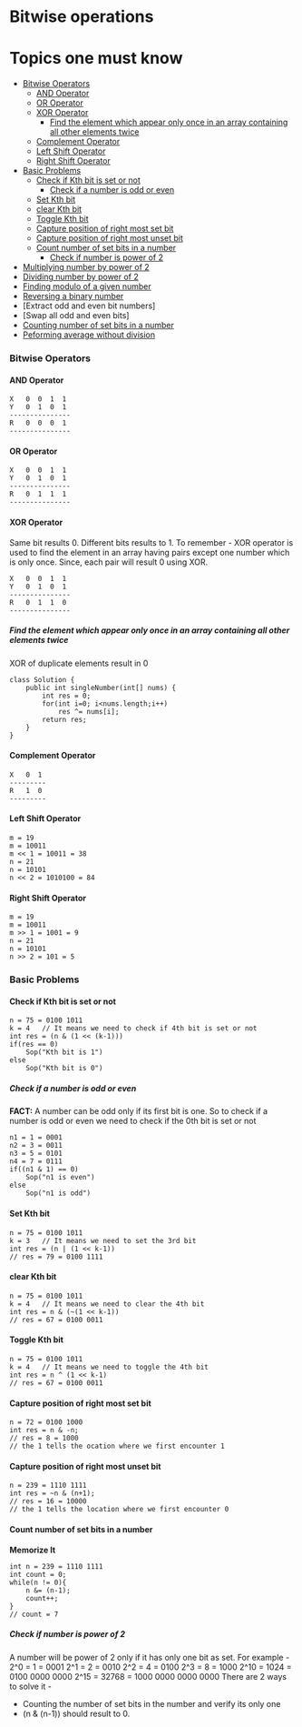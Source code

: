 # Bitwise operations
Topics one must know
=====================
- [Bitwise Operators](#bitwise-operators)
    - [AND Operator](#and-operator)
    - [OR Operator](#or-operator)
    - [XOR Operator](#xor-operator)
        - [Find the element which appear only once in an array containing all other elements twice](#find-the-element-which-appear-only-once-in-an-array-containing-all-other-elements-twice)
    - [Complement Operator](#complement-operator)
    - [Left Shift Operator](#left-shift-operator)
    - [Right Shift Operator](#right-shift-operator)
- [Basic Problems](#basic-problems)
    - [Check if Kth bit is set or not](#check-if-kth-bit-is-set-or-not)
        - [Check if a number is odd or even](#check-if-a-number-is-odd-or-even)
    - [Set Kth bit](#set-kth-bit)
    - [clear Kth bit](#clear-kth-bit)
    - [Toggle Kth bit](#toggle-kth-bit)
    - [Capture position of right most set bit](#capture-position-of-right-most-set-bit)
    - [Capture position of right most unset bit](#capture-position-of-right-most-unset-bit)
    - [Count number of set bits in a number](#count-number-of-set-bits-in-a-number)
        - [Check if number is power of 2](#check-if-number-is-power-of-2)
- [Multiplying number by power of 2](#multiplying-number-by-power-of-2)
- [Dividing number by power of 2](#dividing-number-by-power-of-2)
- [Finding modulo of a given number](#finding-modulo-of-given-number)
- [Reversing a binary number](#reversing-a-binary-number)
- [Extract odd and even bit numbers]
- [Swap all odd and even bits]
- [Counting number of set bits in a number](#counting-number-of-set-bits-in-a-number)
- [Peforming average without division](#performing-average-without-divison)

### Bitwise Operators
#### AND Operator
```
X   0  0  1  1
Y   0  1  0  1
---------------
R   0  0  0  1
---------------
```

#### OR Operator
```
X   0  0  1  1
Y   0  1  0  1
---------------
R   0  1  1  1
---------------
```

#### XOR Operator
Same bit results 0.
Different bits results to 1.
To remember - XOR operator is used to find the element in an array having pairs except one number which is only once. Since, each pair will result 0 using XOR.
```
X   0  0  1  1
Y   0  1  0  1
---------------
R   0  1  1  0
---------------
```
##### Find the element which appear only once in an array containing all other elements twice
XOR of duplicate elements result in 0
```
class Solution {
    public int singleNumber(int[] nums) {
        int res = 0;
        for(int i=0; i<nums.length;i++)
            res ^= nums[i];
        return res;
    }
}
```
#### Complement Operator
```
X   0  1
---------
R   1  0
---------
```
#### Left Shift Operator
```
m = 19
m = 10011
m << 1 = 10011 = 38
n = 21
n = 10101
n << 2 = 1010100 = 84
```
#### Right Shift Operator
```
m = 19
m = 10011
m >> 1 = 1001 = 9
n = 21
n = 10101
n >> 2 = 101 = 5
```
### Basic Problems
#### Check if Kth bit is set or not
```
n = 75 = 0100 1011
k = 4   // It means we need to check if 4th bit is set or not
int res = (n & (1 << (k-1)))
if(res == 0)
    Sop("Kth bit is 1")
else
    Sop("Kth bit is 0")
```
##### Check if a number is odd or even
**FACT:** A number can be odd only if its first bit is one.
So to check if a number is odd or even we need to check if the 0th bit is set or not
```
n1 = 1 = 0001
n2 = 3 = 0011
n3 = 5 = 0101
n4 = 7 = 0111
if((n1 & 1) == 0)
    Sop("n1 is even")
else
    Sop("n1 is odd")
``` 
#### Set Kth bit
```
n = 75 = 0100 1011
k = 3   // It means we need to set the 3rd bit
int res = (n | (1 << k-1))
// res = 79 = 0100 1111
```
#### clear Kth bit
```
n = 75 = 0100 1011
k = 4   // It means we need to clear the 4th bit
int res = n & (~(1 << k-1))
// res = 67 = 0100 0011
```
#### Toggle Kth bit
```
n = 75 = 0100 1011
k = 4   // It means we need to toggle the 4th bit
int res = n ^ (1 << k-1)
// res = 67 = 0100 0011
```
#### Capture position of right most set bit
```
n = 72 = 0100 1000
int res = n & -n;
// res = 8 = 1000 
// the 1 tells the ocation where we first encounter 1
```
#### Capture position of right most unset bit
```
n = 239 = 1110 1111
int res = ~n & (n+1);
// res = 16 = 10000
// the 1 tells the location where we first encounter 0
```
#### Count number of set bits in a number
**Memorize It**
```
int n = 239 = 1110 1111
int count = 0;
while(n != 0){
    n &= (n-1);
    count++;
}
// count = 7
```
##### Check if number is power of 2
A number will be power of 2 only if it has only one bit as set.
For example - 
2^0 = 1 = 0001
2^1 = 2 = 0010
2^2 = 4 = 0100
2^3 = 8 = 1000
2^10 = 1024  = 0100 0000 0000
2^15 = 32768 = 1000 0000 0000 0000
There are 2 ways to solve it - 
* Counting the number of set bits in the number and verify its only one
* (n & (n-1)) should result to 0.
